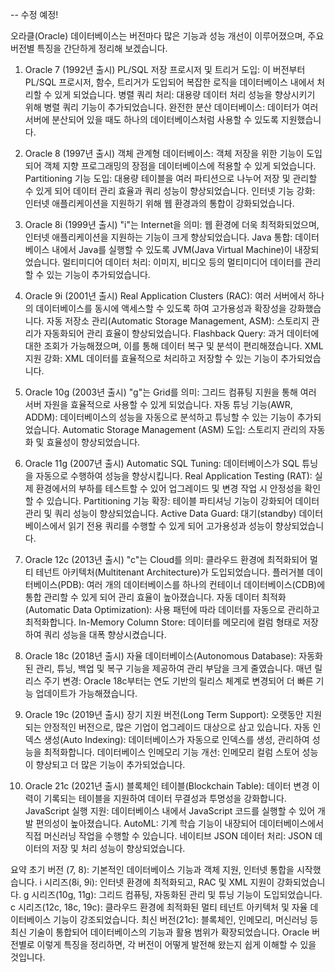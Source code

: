 <p>-- 수정 예정!</p>
<p>오라클(Oracle) 데이터베이스는 버전마다 많은 기능과 성능 개선이 이루어졌으며, 주요 버전별 특징을 간단하게 정리해 보겠습니다.</p>
<ol>
<li><p>Oracle 7 (1992년 출시)
PL/SQL 저장 프로시저 및 트리거 도입: 이 버전부터 PL/SQL 프로시저, 함수, 트리거가 도입되어 복잡한 로직을 데이터베이스 내에서 처리할 수 있게 되었습니다.
병렬 쿼리 처리: 대용량 데이터 처리 성능을 향상시키기 위해 병렬 쿼리 기능이 추가되었습니다.
완전한 분산 데이터베이스: 데이터가 여러 서버에 분산되어 있을 때도 하나의 데이터베이스처럼 사용할 수 있도록 지원했습니다.</p>
</li>
<li><p>Oracle 8 (1997년 출시)
객체 관계형 데이터베이스: 객체 저장을 위한 기능이 도입되어 객체 지향 프로그래밍의 장점을 데이터베이스에 적용할 수 있게 되었습니다.
Partitioning 기능 도입: 대용량 테이블을 여러 파티션으로 나누어 저장 및 관리할 수 있게 되어 데이터 관리 효율과 쿼리 성능이 향상되었습니다.
인터넷 기능 강화: 인터넷 애플리케이션을 지원하기 위해 웹 환경과의 통합이 강화되었습니다.</p>
</li>
<li><p>Oracle 8i (1999년 출시)
&quot;i&quot;는 Internet을 의미: 웹 환경에 더욱 최적화되었으며, 인터넷 애플리케이션을 지원하는 기능이 크게 향상되었습니다.
Java 통합: 데이터베이스 내에서 Java를 실행할 수 있도록 JVM(Java Virtual Machine)이 내장되었습니다.
멀티미디어 데이터 처리: 이미지, 비디오 등의 멀티미디어 데이터를 관리할 수 있는 기능이 추가되었습니다.</p>
</li>
<li><p>Oracle 9i (2001년 출시)
Real Application Clusters (RAC): 여러 서버에서 하나의 데이터베이스를 동시에 액세스할 수 있도록 하여 고가용성과 확장성을 강화했습니다.
자동 저장소 관리(Automatic Storage Management, ASM): 스토리지 관리가 자동화되어 관리 효율이 향상되었습니다.
Flashback Query: 과거 데이터에 대한 조회가 가능해졌으며, 이를 통해 데이터 복구 및 분석이 편리해졌습니다.
XML 지원 강화: XML 데이터를 효율적으로 처리하고 저장할 수 있는 기능이 추가되었습니다.</p>
</li>
<li><p>Oracle 10g (2003년 출시)
&quot;g&quot;는 Grid를 의미: 그리드 컴퓨팅 지원을 통해 여러 서버 자원을 효율적으로 사용할 수 있게 되었습니다.
자동 튜닝 기능(AWR, ADDM): 데이터베이스의 성능을 자동으로 분석하고 튜닝할 수 있는 기능이 추가되었습니다.
Automatic Storage Management (ASM) 도입: 스토리지 관리의 자동화 및 효율성이 향상되었습니다.</p>
</li>
<li><p>Oracle 11g (2007년 출시)
Automatic SQL Tuning: 데이터베이스가 SQL 튜닝을 자동으로 수행하여 성능을 향상시킵니다.
Real Application Testing (RAT): 실제 환경에서의 부하를 테스트할 수 있어 업그레이드 및 변경 작업 시 안정성을 확인할 수 있습니다.
Partitioning 기능 확장: 테이블 파티셔닝 기능이 강화되어 데이터 관리 및 쿼리 성능이 향상되었습니다.
Active Data Guard: 대기(standby) 데이터베이스에서 읽기 전용 쿼리를 수행할 수 있게 되어 고가용성과 성능이 향상되었습니다.</p>
</li>
<li><p>Oracle 12c (2013년 출시)
&quot;c&quot;는 Cloud를 의미: 클라우드 환경에 최적화되어 멀티 테넌트 아키텍처(Multitenant Architecture)가 도입되었습니다.
플러거블 데이터베이스(PDB): 여러 개의 데이터베이스를 하나의 컨테이너 데이터베이스(CDB)에 통합 관리할 수 있게 되어 관리 효율이 높아졌습니다.
자동 데이터 최적화(Automatic Data Optimization): 사용 패턴에 따라 데이터를 자동으로 관리하고 최적화합니다.
In-Memory Column Store: 데이터를 메모리에 컬럼 형태로 저장하여 쿼리 성능을 대폭 향상시켰습니다.</p>
</li>
<li><p>Oracle 18c (2018년 출시)
자율 데이터베이스(Autonomous Database): 자동화된 관리, 튜닝, 백업 및 복구 기능을 제공하여 관리 부담을 크게 줄였습니다.
매년 릴리스 주기 변경: Oracle 18c부터는 연도 기반의 릴리스 체계로 변경되어 더 빠른 기능 업데이트가 가능해졌습니다.</p>
</li>
<li><p>Oracle 19c (2019년 출시)
장기 지원 버전(Long Term Support): 오랫동안 지원되는 안정적인 버전으로, 많은 기업이 업그레이드 대상으로 삼고 있습니다.
자동 인덱스 생성(Auto Indexing): 데이터베이스가 자동으로 인덱스를 생성, 관리하여 성능을 최적화합니다.
데이터베이스 인메모리 기능 개선: 인메모리 컬럼 스토어 성능이 향상되고 더 많은 기능이 추가되었습니다.</p>
</li>
<li><p>Oracle 21c (2021년 출시)
블록체인 테이블(Blockchain Table): 데이터 변경 이력이 기록되는 테이블을 지원하여 데이터 무결성과 투명성을 강화합니다.
JavaScript 실행 지원: 데이터베이스 내에서 JavaScript 코드를 실행할 수 있어 개발 편의성이 높아졌습니다.
AutoML: 기계 학습 기능이 내장되어 데이터베이스에서 직접 머신러닝 작업을 수행할 수 있습니다.
네이티브 JSON 데이터 처리: JSON 데이터의 저장 및 처리 성능이 향상되었습니다.</p>
</li>
</ol>
<p>요약
초기 버전 (7, 8): 기본적인 데이터베이스 기능과 객체 지원, 인터넷 통합을 시작했습니다.
i 시리즈(8i, 9i): 인터넷 환경에 최적화되고, RAC 및 XML 지원이 강화되었습니다.
g 시리즈(10g, 11g): 그리드 컴퓨팅, 자동화된 관리 및 튜닝 기능이 도입되었습니다.
c 시리즈(12c, 18c, 19c): 클라우드 환경에 최적화된 멀티 테넌트 아키텍처 및 자율 데이터베이스 기능이 강조되었습니다.
최신 버전(21c): 블록체인, 인메모리, 머신러닝 등 최신 기술이 통합되어 데이터베이스의 기능과 활용 범위가 확장되었습니다.
Oracle 버전별로 이렇게 특징을 정리하면, 각 버전이 어떻게 발전해 왔는지 쉽게 이해할 수 있을 것입니다.</p>
